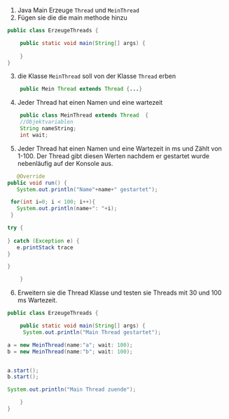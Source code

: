1. Java Main Erzeuge `Thread` und `MeinThread`
2. Fügen sie die die main methode hinzu
````java 
public class ErzeugeThreads { 

    public static void main(String[] args) {
        
    }
}
````
3. die Klasse `MeinThread` soll von der Klasse `Thread` erben
````java
    public Mein Thread extends Thread {...}
````

4. Jeder Thread hat einen Namen und eine wartezeit
````java
    public class MeinThread extends Thread  {
    //Objektvariablen
    String nameString;
    int wait;
````
5. Jeder Thread hat einen Namen und eine Wartezeit in ms und Zählt von 1-100. Der Thread gibt diesen Werten nachdem er gestartet wurde nebenläufig auf der Konsole aus. 
````java
   @Override
public void run() {
   System.out.println("Name"+name+" gestartet");

 for(int i=0; i < 100; i++){
   System.out.println(name+": "+i);
 }

try {
   
} catch (Exception e) {
   e.printStack trace
}

}

    } 
````

6. Erweitern sie die Thread Klasse und testen sie Threads mit 30 und 100 ms Wartezeit.
````java
public class ErzeugeThreads {

    public static void main(String[] args) {
     System.out.println("Main Thread gestartet");   

a = new MeinThread(name:"a"; wait: 100);
b = new MeinThread(name:"b"; wait: 100);


a.start();
b.start();

System.out.println("Main Thread zuende");

    }
}
````